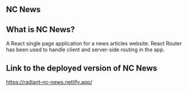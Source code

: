## NC News 

## What is NC News? 
A React single page application for a news articles website. React Router has been used to handle client and server-side routing in the app. 

## Link to the deployed version of NC News 
https://radiant-nc-news.netlify.app/
